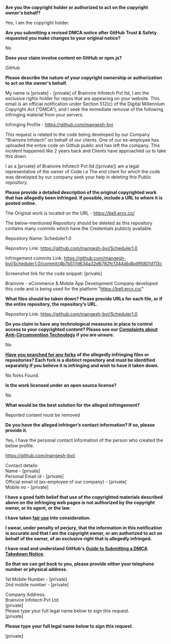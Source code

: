 **Are you the copyright holder or authorized to act on the copyright owner's behalf?**

Yes, I am the copyright holder.

**Are you submitting a revised DMCA notice after GitHub Trust & Safety requested you make changes to your original notice?**

No

**Does your claim involve content on GitHub or npm.js?**

GitHub

**Please describe the nature of your copyright ownership or authorization to act on the owner's behalf.**

My name is [private] - [private] of Brainvire Infotech Pvt ltd, I am the exclusive rights holder for repos that are
appearing on your website. This email is an official notification under Section 512(c) of the Digital
Millennium Copyright Act (“DMCA”), and I seek the immediate removal of the following
infringing material from your servers.

Infringing Profile - https://github.com/mangesh-bvi

This request is related to the code being developed by our Company "Brainvire Infotech" on behalf of our clients. One of our ex-employee has uploaded the entire code on Github public and has left the company. This incident happened like 2 years back and Clients have approached us to take this down.

I as a [private] of Brainvire Infotech Pvt ltd ([private]) am a legal representative of the owner of Code i.e The end client for which the code was developed by our company seek your help in deleting this Public repository.

**Please provide a detailed description of the original copyrighted work that has allegedly been infringed. If possible, include a URL to where it is posted online.**

The Original work is located on the URL - https://bell.ercx.co/

The below-mentioned Repository should be deleted as this repository contains many commits which have the Credentials publicly available.

Repository Name: Scheduler1.0

Repository Link: https://github.com/mangesh-bvi/Scheduler1.0

Infringement commits Link: https://github.com/mangesh-bvi/Scheduler1.0/commit/4b7b517d634a32d6782fc1344db4bd95801d113c

Screenshot link for the code snippet: [private]

Brainvire - eCommerce & Mobile App Development Company developed this code and is being used for the platform "https://bell.ercx.co/"

**What files should be taken down? Please provide URLs for each file, or if the entire repository, the repository’s URL.**

Repository Link: https://github.com/mangesh-bvi/Scheduler1.0

**Do you claim to have any technological measures in place to control access to your copyrighted content? Please see our <a href="https://docs.github.com/articles/guide-to-submitting-a-dmca-takedown-notice#complaints-about-anti-circumvention-technology">Complaints about Anti-Circumvention Technology</a> if you are unsure.**

No

**<a href="https://docs.github.com/articles/dmca-takedown-policy#b-what-about-forks-or-whats-a-fork">Have you searched for any forks</a> of the allegedly infringing files or repositories? Each fork is a distinct repository and must be identified separately if you believe it is infringing and wish to have it taken down.**

No forks Found.

**Is the work licensed under an open source license?**

No

**What would be the best solution for the alleged infringement?**

Reported content must be removed

**Do you have the alleged infringer’s contact information? If so, please provide it.**

Yes, I have the personal contact information of the person who created the below profile.

https://github.com/mangesh-bvi/

Contact details:  
Name - [private]  
Personal Email id - [private]  
Official email id (ex-employee of our company) - [private]  
Mobile no - [private]  

**I have a good faith belief that use of the copyrighted materials described above on the infringing web pages is not authorized by the copyright owner, or its agent, or the law.**

**I have taken <a href="https://www.lumendatabase.org/topics/22">fair use</a> into consideration.**

**I swear, under penalty of perjury, that the information in this notification is accurate and that I am the copyright owner, or am authorized to act on behalf of the owner, of an exclusive right that is allegedly infringed.**

**I have read and understand GitHub's <a href="https://docs.github.com/articles/guide-to-submitting-a-dmca-takedown-notice/">Guide to Submitting a DMCA Takedown Notice</a>.**

**So that we can get back to you, please provide either your telephone number or physical address.**

1st Mobile Number - [private]  
2nd mobile number - [private]  

Company Address:  
Brainvire Infotech Pvt Ltd  
[private]  
Please type your full legal name below to sign this request.  
[private]  

**Please type your full legal name below to sign this request.**

[private]
